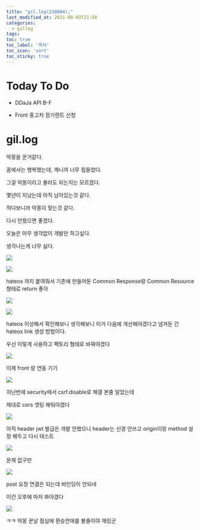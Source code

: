```yaml
---
title: "gil.log(210804);"
last_modified_at: 2021-08-03T21:58
categories: 
  - gillog
tags:
toc: true
toc_label: '목차'
toc_icon: 'sort'
toc_sticky: true
---
```

# Today To Do

- DDaJa API B-F

- Front 중고차 장기렌트 신청

# gil.log

악몽을 꾼거같다.

꿈에서는 행복했는데, 깨니까 너무 힘들었다.

그걸 악몽이라고 불러도 되는지는 모르겠다.

몇년이 지났는데 아직 남아있는것 같다.

적다보니까 악몽이 맞는것 같다.

다시 안꿨으면 좋겠다.


오늘은 아무 생각없이 개발만 하고싶다.

생각나는게 너무 싫다.


![](https://images.velog.io/images/gillog/post/b026e902-132d-46c1-9ada-f73041a659ad/image.png)

![](https://images.velog.io/images/gillog/post/2616d17b-ed30-4644-affc-d5512311d0b9/image.png)

hateos 까지 붙여줘서 기존에 만들어둔 Common Response랑 Common Resource 형태로 return 좋아



![](https://images.velog.io/images/gillog/post/8c3cdc15-e2f5-4781-a175-3872a6c67bd7/image.png)

![](https://images.velog.io/images/gillog/post/863691d4-0db1-4677-a7a3-85ca62953007/image.png)

hateos 이상해서 확인해보니 생각해보니 이거 다음에 개선해야겠다고 냄겨둔 긴 hateos link 생성 방법이다.

우선 이렇게 사용하고 팩토리 형태로 바꿔야겠다

![](https://images.velog.io/images/gillog/post/97f3e2fc-50ae-4fef-8f55-53674b3abc7f/image.png)

이제 front 랑 연동 기기


![](https://images.velog.io/images/gillog/post/df21e8d4-05e1-47c2-a664-13334f406878/image.png)

지난번에 security에서 csrf.disable로 해결 본줄 알았는데

제대로 cors 셋팅 해둬야겠다

![](https://images.velog.io/images/gillog/post/37a3fd97-989e-44a5-8c3a-01b344b9af85/image.png)

아직 header jwt 발급은 개발 안했으니 header는 신경 안쓰고
origin이랑 method 설정 해두고 다시 테스트

![](https://images.velog.io/images/gillog/post/d8458f7d-8e5a-4c91-9614-5211dc752d5d/image.png)

문제 없구만

![](https://images.velog.io/images/gillog/post/6cbb4f21-1de0-407e-9105-ed773db7b221/image.png)

post 요청 연결은 되는데 바인딩이 안되네

이건 오후에 마저 봐야겠다

![](https://images.velog.io/images/gillog/post/4ef38b21-fb4b-419c-81b9-b7114902178d/image.png)

ㅋㅋ 악몽 꾼날 점심에 환승연애를 볼줄이야 재밌군